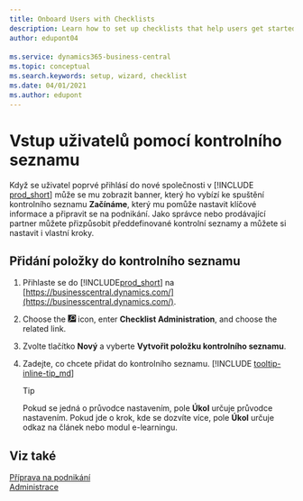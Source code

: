 ```yaml
---
title: Onboard Users with Checklists
description: Learn how to set up checklists that help users get started in Business Central.
author: edupont04

ms.service: dynamics365-business-central
ms.topic: conceptual
ms.search.keywords: setup, wizard, checklist
ms.date: 04/01/2021
ms.author: edupont
---
```

# Vstup uživatelů pomocí kontrolního seznamu

Když se uživatel poprvé přihlásí do nové společnosti v [!INCLUDE [prod_short](includes/prod_short.md)] může se mu zobrazit banner, který ho vybízí ke spuštění kontrolního seznamu **Začínáme**, který mu pomůže nastavit klíčové informace a připravit se na podnikání. Jako správce nebo prodávající partner můžete přizpůsobit předdefinované kontrolní seznamy a můžete si nastavit i vlastní kroky.

## Přidání položky do kontrolního seznamu

1. Přihlaste se do [!INCLUDE[prod_short](includes/prod_short.md)] na [https://businesscentral.dynamics.com/](https://businesscentral.dynamics.com/).

2. Choose the ![Lightbulb that opens the Tell Me feature.](media/ui-search/search_small.png "Tell me what you want to do") icon, enter **Checklist Administration**, and choose the related link.

3. Zvolte tlačítko **Nový** a vyberte **Vytvořit položku kontrolního seznamu**.

4. Zadejte, co chcete přidat do kontrolního seznamu. [!INCLUDE [tooltip-inline-tip_md](includes/tooltip-inline-tip_md.md)]

   > [!TIP]
   > Pokud se jedná o průvodce nastavením, pole **Úkol** určuje průvodce nastavením. Pokud jde o krok, kde se dozvíte více, pole **Úkol** určuje odkaz na článek nebo modul e-learningu.

## Viz také

[Příprava na podnikání](ui-get-ready-business.md)  
[Administrace](admin-setup-and-administration.md)
